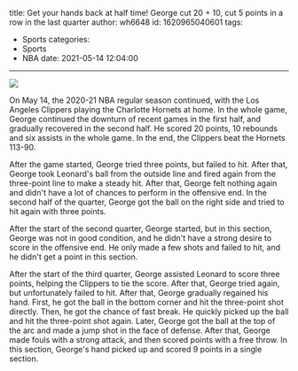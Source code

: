 title: Get your hands back at half time! George cut 20 + 10, cut 5 points in a row in the last quarter
author: wh6648
id: 1620965040601
tags: 
- Sports
categories: 
- Sports
- NBA
date: 2021-05-14 12:04:00
---
![](https://p8.itc.cn/q_70/images01/20210514/4697b5ac15ec4f4b80dd1ce3bb14471c.jpeg)


On May 14, the 2020-21 NBA regular season continued, with the Los Angeles Clippers playing the Charlotte Hornets at home. In the whole game, George continued the downturn of recent games in the first half, and gradually recovered in the second half. He scored 20 points, 10 rebounds and six assists in the whole game. In the end, the Clippers beat the Hornets 113-90.

After the game started, George tried three points, but failed to hit. After that, George took Leonard's ball from the outside line and fired again from the three-point line to make a steady hit. After that, George felt nothing again and didn't have a lot of chances to perform in the offensive end. In the second half of the quarter, George got the ball on the right side and tried to hit again with three points.

After the start of the second quarter, George started, but in this section, George was not in good condition, and he didn't have a strong desire to score in the offensive end. He only made a few shots and failed to hit, and he didn't get a point in this section.

After the start of the third quarter, George assisted Leonard to score three points, helping the Clippers to tie the score. After that, George tried again, but unfortunately failed to hit. After that, George gradually regained his hand. First, he got the ball in the bottom corner and hit the three-point shot directly. Then, he got the chance of fast break. He quickly picked up the ball and hit the three-point shot again. Later, George got the ball at the top of the arc and made a jump shot in the face of defense. After that, George made fouls with a strong attack, and then scored points with a free throw. In this section, George's hand picked up and scored 9 points in a single section.

